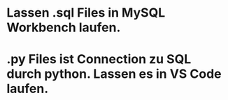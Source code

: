 # Lassen .sql Files in MySQL Workbench laufen.
# .py Files ist Connection zu SQL durch python. Lassen es in VS Code laufen.